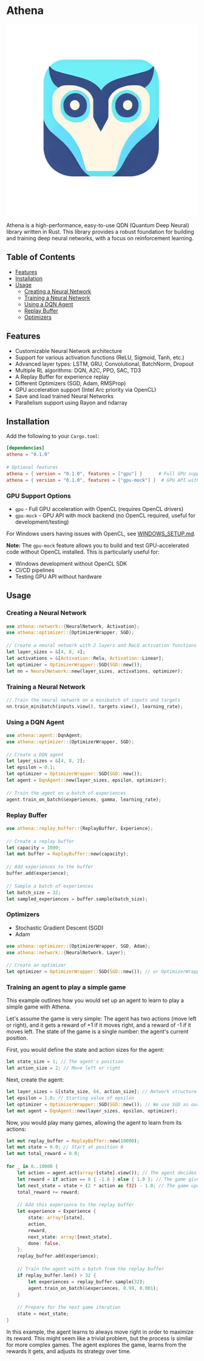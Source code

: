 # Athena

![Athena Logo](assets/favicon.png)

Athena is a high-performance, easy-to-use QDN (Quantum Deep Neural) library written in Rust. This library provides a robust foundation for building and training deep neural networks, with a focus on reinforcement learning.

## Table of Contents

- [Features](#features)
- [Installation](#installation)
- [Usage](#usage)
  - [Creating a Neural Network](#creating-a-neural-network)
  - [Training a Neural Network](#training-a-neural-network)
  - [Using a DQN Agent](#using-a-dqn-agent)
  - [Replay Buffer](#replay-buffer)
  - [Optimizers](#optimizers)
<!-- - [Examples](#examples)
- [Contributing](#contributing)
- [License](#license) -->

## Features

- Customizable Neural Network architecture
- Support for various activation functions (ReLU, Sigmoid, Tanh, etc.)
- Advanced layer types: LSTM, GRU, Convolutional, BatchNorm, Dropout
- Multiple RL algorithms: DQN, A2C, PPO, SAC, TD3
- A Replay Buffer for experience replay
- Different Optimizers (SGD, Adam, RMSProp)
- GPU acceleration support (Intel Arc priority via OpenCL)
- Save and load trained Neural Networks
- Parallelism support using Rayon and ndarray

## Installation

Add the following to your `Cargo.toml`:

```toml
[dependencies]
athena = "0.1.0"

# Optional features
athena = { version = "0.1.0", features = ["gpu"] }      # Full GPU support (requires OpenCL)
athena = { version = "0.1.0", features = ["gpu-mock"] }  # GPU API without OpenCL dependency
```

### GPU Support Options

- `gpu` - Full GPU acceleration with OpenCL (requires OpenCL drivers)
- `gpu-mock` - GPU API with mock backend (no OpenCL required, useful for development/testing)

For Windows users having issues with OpenCL, see [WINDOWS_SETUP.md](WINDOWS_SETUP.md).

**Note:** The `gpu-mock` feature allows you to build and test GPU-accelerated code without OpenCL installed. This is particularly useful for:
- Windows development without OpenCL SDK
- CI/CD pipelines
- Testing GPU API without hardware

## Usage

### Creating a Neural Network

```rust
use athena::network::{NeuralNetwork, Activation};
use athena::optimizer::{OptimizerWrapper, SGD};

// Create a neural network with 2 layers and ReLU activation functions
let layer_sizes = &[4, 8, 4];
let activations = &[Activation::Relu, Activation::Linear];
let optimizer = OptimizerWrapper::SGD(SGD::new());
let nn = NeuralNetwork::new(layer_sizes, activations, optimizer);
```

### Training a Neural Network

```rust
// Train the neural network on a minibatch of inputs and targets
nn.train_minibatch(inputs.view(), targets.view(), learning_rate);
```

### Using a DQN Agent

```rust
use athena::agent::DqnAgent;
use athena::optimizer::{OptimizerWrapper, SGD};

// Create a DQN agent
let layer_sizes = &[4, 8, 2];
let epsilon = 0.1;
let optimizer = OptimizerWrapper::SGD(SGD::new());
let agent = DqnAgent::new(layer_sizes, epsilon, optimizer);

// Train the agent on a batch of experiences
agent.train_on_batch(&experiences, gamma, learning_rate);
```

### Replay Buffer

```rust
use athena::replay_buffer::{ReplayBuffer, Experience};

// Create a replay buffer
let capacity = 1000;
let mut buffer = ReplayBuffer::new(capacity);

// Add experiences to the buffer
buffer.add(experience);

// Sample a batch of experiences
let batch_size = 32;
let sampled_experiences = buffer.sample(batch_size);
```

### Optimizers

- Stochastic Gradient Descent (SGD)
- Adam

```rust
use athena::optimizer::{OptimizerWrapper, SGD, Adam};
use athena::network::{NeuralNetwork, Layer};

// Create an optimizer
let optimizer = OptimizerWrapper::SGD(SGD::new()); // or OptimizerWrapper::Adam(Adam::new(layers, beta1, beta2, epsilon))
```

### Training an agent to play a simple game

This example outlines how you would set up an agent to learn to play a simple game with Athena.

Let's assume the game is very simple: The agent has two actions (move left or right), and it gets a reward of +1 if it moves right, and a reward of -1 if it moves left. The state of the game is a single number: the agent's current position.

First, you would define the state and action sizes for the agent:

```rust
let state_size = 1; // The agent's position
let action_size = 2; // Move left or right
```

Next, create the agent:

```rust
let layer_sizes = &[state_size, 64, action_size]; // Network structure
let epsilon = 1.0; // Starting value of epsilon
let optimizer = OptimizerWrapper::SGD(SGD::new()); // We use SGD as our optimizer
let mut agent = DqnAgent::new(layer_sizes, epsilon, optimizer);
```

Now, you would play many games, allowing the agent to learn from its actions:

```rust
let mut replay_buffer = ReplayBuffer::new(10000);
let mut state = 0.0; // Start at position 0
let mut total_reward = 0.0;

for _ in 0..10000 {
    let action = agent.act(array![state].view()); // The agent decides on an action
    let reward = if action == 0 { -1.0 } else { 1.0 }; // The game gives a reward
    let next_state = state + (2 * action as f32) - 1.0; // The game updates its state
    total_reward += reward;
    
    // Add this experience to the replay buffer
    let experience = Experience {
        state: array![state],
        action,
        reward,
        next_state: array![next_state],
        done: false,
    };
    replay_buffer.add(experience);
    
    // Train the agent with a batch from the replay buffer
    if replay_buffer.len() > 32 {
        let experiences = replay_buffer.sample(32);
        agent.train_on_batch(&experiences, 0.99, 0.001);
    }
    
    // Prepare for the next game iteration
    state = next_state;
}
```

In this example, the agent learns to always move right in order to maximize its reward. This might seem like a trivial problem, but the process is similar for more complex games. The agent explores the game, learns from the rewards it gets, and adjusts its strategy over time.
